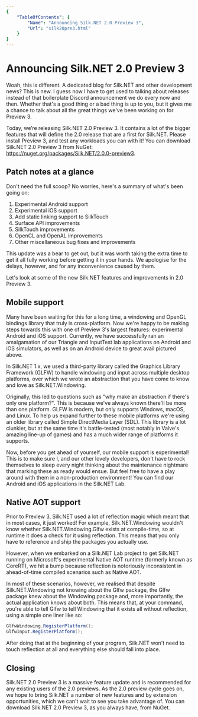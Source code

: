 ```yaml
---
{
    "TableOfContents": {
        "Name": "Announcing Silk.NET 2.0 Preview 3",
        "Url": "silk20pre3.html"
    }
}
---
```


<h1 class="text-center">Announcing Silk.NET 2.0 Preview 3</h1>

Woah, this is different. A dedicated blog for Silk.NET and other development news? This is new. I guess now I have to get used to talking about releases instead of that boilerplate Discord announcement we do every now and then. Whether that's a good thing or a bad thing is up to you, but it gives me a chance to talk about all the great things we've been working on for Preview 3.

Today, we’re releasing Silk.NET 2.0 Preview 3. It contains a lot of the bigger features that will define the 2.0 release that are a first for Silk.NET. Please install Preview 3, and test any workloads you can with it!
You can download Silk.NET 2.0 Preview 3 from NuGet: https://nuget.org/packages/Silk.NET/2.0.0-preview3.

<h2 class="text-center">Patch notes at a glance</h2>
Don't need the full scoop? No worries, here's a summary of what's been going on:

1. Experimental Android support
1. Experimental iOS support
1. Add static linking support to SilkTouch
1. Surface API improvements
1. SilkTouch improvements
1. OpenCL and OpenAL improvements
1. Other miscellaneous bug fixes and improvements

This update was a bear to get out, but it was worth taking the extra time to get it all fully working before getting it in your hands. We apologise for the delays, however, and for any inconvenience caused by them.

Let's look at some of the new Silk.NET features and improvements in 2.0 Preview 3.

<h2 class="text-center">Mobile support</h2>

<?# FancyImage "../../images/blog/nov-2020/triangledroid.jpg" "A triangle on an Android phone with a plant behind it." "(The plant's name is frank)" /?>

Many have been waiting for this for a long time, a windowing and OpenGL bindings library that truly is cross-platform. Now we're happy to be making steps towards this with one of Preview 3's largest features: experimental Android and iOS support. Currently, we have successfully ran an amalgamation of our Triangle and InputTest lab applications on Android and iOS simulators, as well as on an Android device to great avail pictured above.

In Silk.NET 1.x, we used a third-party library called the Graphics Library Framework (GLFW) to handle windowing and input across multiple desktop platforms, over which we wrote an abstraction that you have come to know and love as Silk.NET.Windowing.

Originally, this led to questions such as "why make an abstraction if there's only one platform?". This is because we've always known there'll be more than one platform. GLFW is modern, but only supports Windows, macOS, and Linux. To help us expand further to these mobile platforms we're using an older library called Simple DirectMedia Layer (SDL). This library is a lot clunkier, but at the same time it's battle-tested (most notably in Valve's amazing line-up of games) and has a much wider range of platforms it supports.

Now, before you get ahead of yourself, our mobile support is experimental! This is to make sure I, and our other lovely developers, don't have to rock themselves to sleep every night thinking about the maintenance nightmare that marking these as ready would ensue. But feel free to have a play around with them in a non-production environment! You can find our Android and iOS applications in the Silk.NET Lab.

<h2 class="text-center">Native AOT support</h2>
Prior to Preview 3, Silk.NET used a lot of reflection magic which meant that in most cases, it just worked! For example, Silk.NET.Windowing wouldn't know whether Silk.NET.Windowing.Glfw exists at compile-time, so at runtime it does a check for it using reflection. This means that you only have to reference and ship the packages you actually use.

However, when we embarked on a Silk.NET Lab project to get Silk.NET running on Microsoft's experimental Native AOT runtime (formerly known as CoreRT), we hit a bump because reflection is notoriously inconsistent in ahead-of-time compiled scenarios such as Native AOT.

In most of these scenarios, however, we realised that despite Silk.NET.Windowing not knowing about the Glfw package, the Glfw package knew about the Windowing package and, more importantly, the actual application knows about both. This means that, at your command, you're able to tell Glfw to tell Windowing that it exists all without reflection, using a simple one liner like so:

```cs
GlfwWindowing.RegisterPlatform();
GlfwInput.RegisterPlatform();
```

After doing that at the beginning of your program, Silk.NET won't need to touch reflection at all and everything else should fall into place.

<h2 class="text-center">Closing</h2>
Silk.NET 2.0 Preview 3 is a massive feature update and is recommended for any existing users of the 2.0 previews. As the 2.0 preview cycle goes on, we hope to bring Silk.NET a number of new features and by extension opportunities, which we can't wait to see you take advantage of. You can download Silk.NET 2.0 Preview 3, as you always have, from NuGet.
